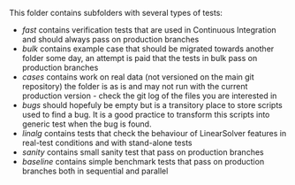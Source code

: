 This folder contains subfolders with several types of tests:
+ *fast* contains verification tests that are used in Continuous Integration and should always pass on production branches
+ *bulk* contains example case that should be migrated towards another folder some day, an attempt is paid that the tests in bulk pass on production branches
+ *cases* contains work on real data (not versioned on the main git repository) the folder is as is and may not run with the current production version - check the git log of the files you are interested in
+ *bugs* should hopefuly be empty but is a transitory place to store scripts used to find a bug. It is a good practice to transform this scripts into generic test when the bug is found.
+ *linalg* contains tests that check the behaviour of LinearSolver features in real-test conditions and with stand-alone tests
+ *sanity* contains small sanity test that pass on production branches
+ *baseline* contains simple benchmark tests that pass on production branches both in sequential and parallel
